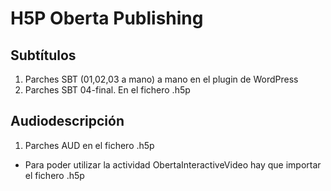 # H5P Oberta Publishing
## Subtítulos
1. Parches SBT (01,02,03 a mano) a mano en el plugin de WordPress
1. Parches SBT 04-final. En el fichero .h5p

## Audiodescripción
1. Parches AUD en el fichero .h5p

* Para poder utilizar la actividad ObertaInteractiveVideo hay que importar el fichero .h5p


